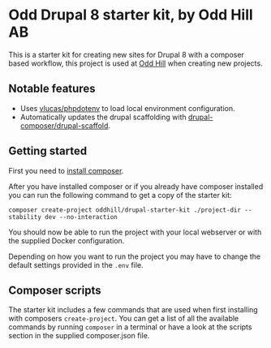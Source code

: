 # Odd Drupal 8 starter kit, by Odd Hill AB

This is a starter kit for creating new sites for Drupal 8 with a composer
based workflow, this project is used at [Odd Hill](http://www.oddhill.se/)
when creating new projects.

## Notable features

- Uses [vlucas/phpdotenv](vlucas/phpdotenv) to load local environment configuration.
- Automatically updates the drupal scaffolding with [drupal-composer/drupal-scaffold](https://github.com/drupal-composer/drupal-scaffold).

## Getting started

First you need to [install composer](https://getcomposer.org/doc/00-intro.md#installation-linux-unix-osx).

After you have installed composer or if you already have composer installed
you can run the following command to get a copy of the starter kit:

```
composer create-project oddhill/drupal-starter-kit ./project-dir --stability dev --no-interaction
```

You should now be able to run the project with your local webserver or with the
supplied Docker configuration.

Depending on how you want to run the project you may have to change the default
settings provided in the `.env` file. 

## Composer scripts

The starter kit includes a few commands that are used when first installing
with composers `create-project`. You can get a list of all the available
commands by running `composer` in a terminal or have a look at the
scripts section in the supplied composer.json file. 
